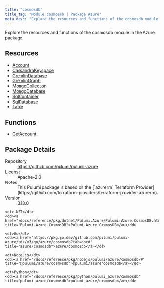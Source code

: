 ```yaml
---
title: "cosmosdb"
title_tag: "Module cosmosdb | Package Azure"
meta_desc: "Explore the resources and functions of the cosmosdb module in the Azure package."
---
```


<!-- WARNING: this file was generated by Pulumi Docs Generator. -->
<!-- Do not edit by hand unless you're certain you know what you are doing! -->

Explore the resources and functions of the cosmosdb module in the Azure package.

<h2 id="resources">Resources</h2>
<ul class="api">
    <li><a href="account" title="Account"><span class="symbol resource"></span>Account</a></li>
    <li><a href="cassandrakeyspace" title="CassandraKeyspace"><span class="symbol resource"></span>CassandraKeyspace</a></li>
    <li><a href="gremlindatabase" title="GremlinDatabase"><span class="symbol resource"></span>GremlinDatabase</a></li>
    <li><a href="gremlingraph" title="GremlinGraph"><span class="symbol resource"></span>GremlinGraph</a></li>
    <li><a href="mongocollection" title="MongoCollection"><span class="symbol resource"></span>MongoCollection</a></li>
    <li><a href="mongodatabase" title="MongoDatabase"><span class="symbol resource"></span>MongoDatabase</a></li>
    <li><a href="sqlcontainer" title="SqlContainer"><span class="symbol resource"></span>SqlContainer</a></li>
    <li><a href="sqldatabase" title="SqlDatabase"><span class="symbol resource"></span>SqlDatabase</a></li>
    <li><a href="table" title="Table"><span class="symbol resource"></span>Table</a></li>
</ul>

<h2 id="functions">Functions</h2>
<ul class="api">
    <li><a href="getaccount" title="GetAccount"><span class="symbol function"></span>GetAccount</a></li>
</ul>

<h2 id="package-details">Package Details</h2>
<dl class="package-details">
	<dt>Repository</dt>
	<dd><a href="https://github.com/pulumi/pulumi-azure">https://github.com/pulumi/pulumi-azure</a></dd>
	<dt>License</dt>
	<dd>Apache-2.0</dd>
	<dt>Notes</dt>
	<dd>This Pulumi package is based on the [`azurerm` Terraform Provider](https://github.com/terraform-providers/terraform-provider-azurerm).</dd>
	<dt>Version</dt>
	<dd>3.13.0</dd>
</dl>



<dl class="tabular">

    <dt>.NET</dt>
    <dd><a href="/docs/reference/pkg/dotnet/Pulumi.Azure/Pulumi.Azure.CosmosDB.html" title="Pulumi.Azure.CosmosDB">Pulumi.Azure.CosmosDB</a></dd>

    <dt>Go</dt>
    <dd><a href="https://pkg.go.dev/github.com/pulumi/pulumi-azure/sdk/v3/go/azure/cosmosdb?tab=doc#" title="azure/cosmosdb">azure/cosmosdb</a></dd>

    <dt>Node.js</dt>
    <dd><a href="/docs/reference/pkg/nodejs/pulumi/azure/cosmosdb/#" title="@pulumi/azure/cosmosdb">@pulumi/azure/cosmosdb</a></dd>

    <dt>Python</dt>
    <dd><a href="/docs/reference/pkg/python/pulumi_azure/cosmosdb" title="pulumi_azure/cosmosdb">pulumi_azure/cosmosdb</a></dd>

</dl>

